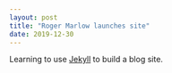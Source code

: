 ```yaml
---
layout: post
title: "Roger Marlow launches site"
date: 2019-12-30
---
```

Learning to use [Jekyll](http://jekyllrb.com) to build a blog site.


